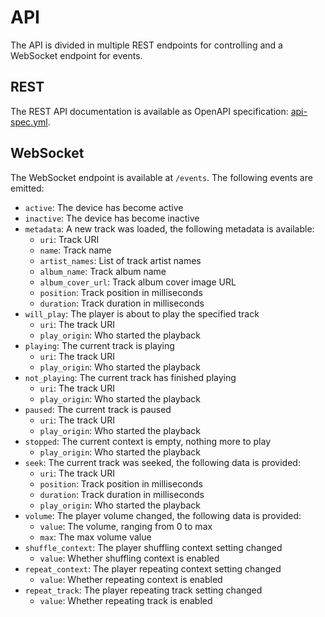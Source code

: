 # API

The API is divided in multiple REST endpoints for controlling and a WebSocket endpoint for events.

## REST

The REST API documentation is available as OpenAPI specification: [api-spec.yml](api-spec.yml).

## WebSocket

The WebSocket endpoint is available at `/events`.
The following events are emitted:

- `active`: The device has become active
- `inactive`: The device has become inactive
- `metadata`: A new track was loaded, the following metadata is available:
  - `uri`: Track URI
  - `name`: Track name
  - `artist_names`: List of track artist names
  - `album_name`: Track album name
  - `album_cover_url`: Track album cover image URL
  - `position`: Track position in milliseconds
  - `duration`: Track duration in milliseconds
- `will_play`: The player is about to play the specified track
  - `uri`: The track URI
  - `play_origin`: Who started the playback
- `playing`: The current track is playing
  - `uri`: The track URI
  - `play_origin`: Who started the playback
- `not_playing`: The current track has finished playing
  - `uri`: The track URI
  - `play_origin`: Who started the playback
- `paused`: The current track is paused
  - `uri`: The track URI
  - `play_origin`: Who started the playback
- `stopped`: The current context is empty, nothing more to play
  - `play_origin`: Who started the playback
- `seek`: The current track was seeked, the following data is provided:
  - `uri`: The track URI
  - `position`: Track position in milliseconds
  - `duration`: Track duration in milliseconds
  - `play_origin`: Who started the playback
- `volume`: The player volume changed, the following data is provided:
  - `value`: The volume, ranging from 0 to max
  - `max`: The max volume value
- `shuffle_context`: The player shuffling context setting changed
  - `value`: Whether shuffling context is enabled
- `repeat_context`: The player repeating context setting changed
  - `value`: Whether repeating context is enabled
- `repeat_track`: The player repeating track setting changed
  - `value`: Whether repeating track is enabled
